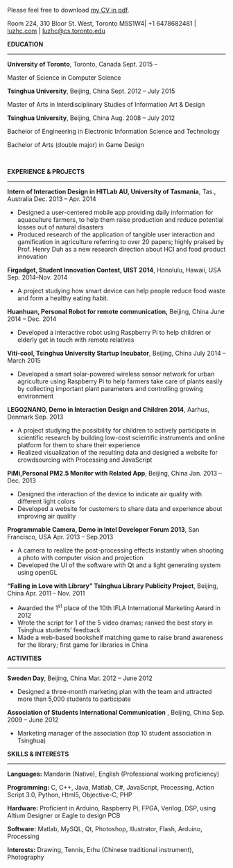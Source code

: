 Please feel free to download [my CV in pdf](http://luzhc.com/wp-content/uploads/2015/01/CV_Zhicong-Lu.pdf).

Room 224, 310 Bloor St. West, Toronto M5S1W4| +1 6478682481 | [luzhc.com](http://luzhc.com) | <luzhc@cs.toronto.edu>

**EDUCATION**

* * *

**University of Toronto**, Toronto, Canada
Sept. 2015 –

Master of Science in Computer Science

**Tsinghua University**, Beijing, China
Sept. 2012 – July 2015

Master of Arts in Interdisciplinary Studies of Information Art &amp; Design

**Tsinghua University**, Beijing, China
Aug. 2008 – July 2012

Bachelor of Engineering in Electronic Information Science and Technology

Bachelor of Arts (double major) in Game Design

&nbsp;

**EXPERIENCE &amp; PROJECTS**

* * *

**Intern of Interaction Design in HITLab AU, University of Tasmania**, Tas., Australia
Dec. 2013 – Apr. 2014

*   Designed a user-centered mobile app providing daily information for aquaculture farmers, to help them raise production and reduce potential losses out of natural disasters
*   Produced research of the application of tangible user interaction and gamification in agriculture referring to over 20 papers; highly praised by Prof. Henry Duh as a new research direction about HCI and food product innovation

**Firgadget, Student Innovation Contest, UIST 2014**, Honolulu, Hawaii, USA
Sep. 2014–Nov. 2014

*   A project studying how smart device can help people reduce food waste and form a healthy eating habit.

**Huanhuan, Personal Robot for remote communication,** Beijing, China
June 2014 – Dec. 2014

*   Developed a interactive robot using Raspberry Pi to help children or elderly get in touch with remote relatives

**Viti-cool, Tsinghua University Startup Incubator**, Beijing, China
July 2014 – March 2015

*   Developed a smart solar-powered wireless sensor network for urban agriculture using Raspberry Pi to help farmers take care of plants easily by collecting important plant parameters and controlling growing environment

**LEGO2NANO, Demo in Interaction Design and Children 2014**, Aarhus, Denmark
Sep. 2013

*   A project studying the possibility for children to actively participate in scientific research by building low-cost scientific instruments and online platform for them to share their experience
*   Realized visualization of the resulting data and designed a website for crowdsourcing with Processing and JavaScript

**PiMi,Personal PM2.5 Monitor with Related App**, Beijing, China
Jan. 2013 – Dec. 2013

*   Designed the interaction of the device to indicate air quality with different light colors
*   Developed a website for customers to share data and experience about improving air quality

**Programmable Camera, Demo in Intel Developer Forum 2013**, San Francisco, USA
Apr. 2013 – Sep.2013

*   A camera to realize the post-processing effects instantly when shooting a photo with computer vision and projection
*   Developed the UI of the software with Qt and a light generating system using openGL

**“Falling in Love with Library” Tsinghua Library Publicity Project**, Beijing, China
Apr. 2011 – Nov. 2011

*   Awarded the 1<sup>st</sup> place of the 10th IFLA International Marketing Award in 2012
*   Wrote the script for 1 of the 5 video dramas; ranked the best story in Tsinghua students’ feedback
*   Made a web-based bookshelf matching game to raise brand awareness for the library; first game for libraries in China
&nbsp;

**ACTIVITIES**

* * *

**Sweden Day**, Beijing, China
Mar. 2012 – June 2012

*   Designed a three-month marketing plan with the team and attracted more than 5,000 students to participate

**Association of Students International Communication** , Beijing, China
Sep. 2009 – June 2012

*   Marketing manager of the association (top 10 student association in Tsinghua)
&nbsp;

**SKILLS &amp; INTERESTS**

* * *

**Languages:** Mandarin (Native), English (Professional working proficiency)

**Programming:** C, C++, Java, Matlab, C#, JavaScript, Processing, Action Script 3.0, Python, Html5, Objective-C, PHP

**Hardware:** Proficient in Arduino, Raspberry Pi, FPGA, Verilog, DSP, using Altium Designer or Eagle to design PCB

**Software:** Matlab, MySQL, Qt, Photoshop, Illustrator, Flash, Arduino, Processing

**Interests:** Drawing, Tennis, Erhu (Chinese traditional instrument), Photography
